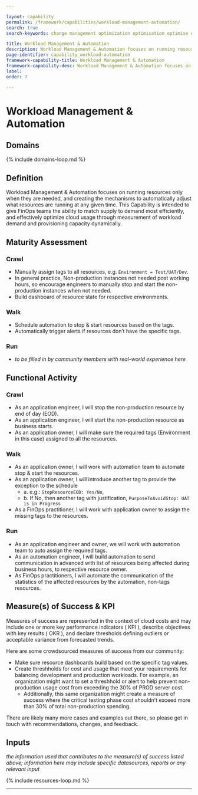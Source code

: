 ```yaml
---

layout: capability
permalink: /framework/capabilities/workload-management-automation/
search: true
search-keywords: change management optimization optimisation optimise optimize modernisation modernization trust AD IAM policy active directory governance reports reporting dashboards analysis audit

title: Workload Management & Automation
description: Workload Management & Automation focuses on running resources only when they are needed, and creating the mechanisms to automatically adjust what resources are running at any given time.
page-identifier: capability_workload-automation
framework-capability-title: Workload Management & Automation
framework-capability-desc: Workload Management & Automation focuses on running resources only when they are needed, and creating the mechanisms to automatically adjust what resources are running at any given time.
label:
order: 7

---
```


# Workload Management & Automation

## Domains
<!-- _x-ref to the FinOps Domain(s) to which this Capability corresponds_ -->
{% include domains-loop.md %}


## Definition

Workload Management & Automation focuses on running resources only when they are needed, and creating the mechanisms to automatically adjust what resources are running at any given time.  This Capability is intended to give FinOps teams the ability to match supply to demand most efficiently, and effectively optimize cloud usage through measurement of workload demand and provisioning capacity dynamically.

## Maturity Assessment

### Crawl
* Manually assign tags to all resources, e.g. `Environment = Test/UAT/Dev`.
* In general practice, Non-production instances not needed post working hours, so encourage engineers to manually stop and start the non-production instances when not needed.
* Build dashboard of resource state for respective environments.

### Walk
* Schedule automation to stop & start resources based on the tags.
* Automatically trigger alerts if resources don’t have the specific tags.

### Run
* *to be filled in by community members with real-world experience here*

## Functional Activity

### Crawl
* As an application engineer, I will stop the non-production resource by end of day (EOD).
* As an application engineer, I will start the non-production resource as business starts.
* As an application owner, I will make sure the required tags (Environment in this case) assigned to all the resources.

### Walk
* As an application owner, I will work with automation team to automate stop & start the resources.
* As an application owner, I will introduce another tag to provide the exception to the schedule
    * a. e.g.: `StopResourceEOD: Yes/No`,
    * b. If No, then another tag with justification, `PurposeToAvoidStop: UAT is in Progress`
* As a FinOps practitioner, I will work with application owner to assign the missing tags to the resources.

### Run
* As an application engineer and owner, we will work with automation team to auto assign the required tags.
* As an automation engineer, I will build automation to send communication in advanced with list of resources being affected during business hours, to respective resource owner.
* As FinOps practitioners, I will automate the communication of the statistics of the affected resources by the automation, non-tags resources.


## Measure(s) of Success & KPI
Measures of success are represented in the context of cloud costs and may include one or more key performance indicators ( KPI ), describe objectives with key results ( OKR ), and declare thresholds defining outliers or acceptable variance from forecasted trends.

Here are some crowdsourced measures of success from our community:

* Make sure resource dashboards build based on the specific tag values.
* Create threshholds for cost and usage that meet your requirements for balancing development and production workloads. For example, an organization might want to set a threshhold or alert to help prevent non-production usage cost from exceeding the 30% of PROD server cost.
    * Additionally, this same organization might create a measure of success where the critical testing phase cost shouldn’t exceed more than 30% of total non-production spending.

There are likely many more cases and examples out there, so please get in touch with recommendations, changes, and feedback.

## Inputs
_the information used that contributes to the measure(s) of success listed above; information here may include specific datasources, reports or any relevant input_




<!-- REAL WORLD RESOURCES, PROJECTS, PLAYBOOKS, GUIDES AND STORIES -->

{% include resources-loop.md %}

---
